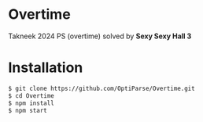 # Overtime

Takneek 2024 PS (overtime) solved by **Sexy Sexy Hall 3** 

# Installation

```bash
$ git clone https://github.com/OptiParse/Overtime.git
$ cd Overtime
$ npm install
$ npm start
```
